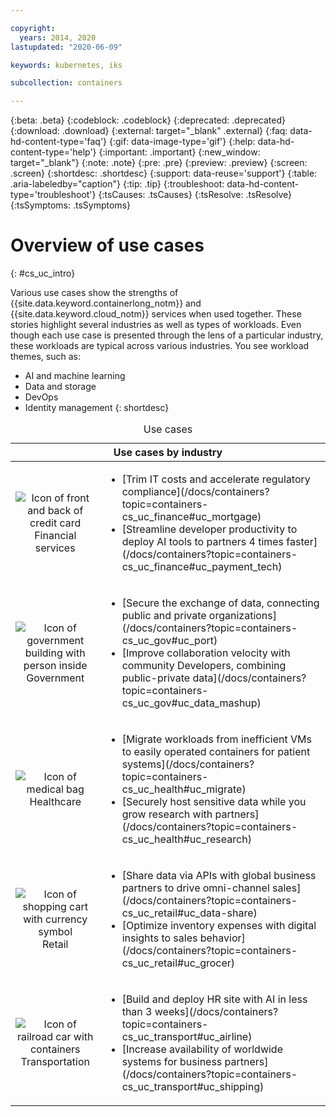 ```yaml
---

copyright:
  years: 2014, 2020
lastupdated: "2020-06-09"

keywords: kubernetes, iks

subcollection: containers

---
```


{:beta: .beta}
{:codeblock: .codeblock}
{:deprecated: .deprecated}
{:download: .download}
{:external: target="_blank" .external}
{:faq: data-hd-content-type='faq'}
{:gif: data-image-type='gif'}
{:help: data-hd-content-type='help'}
{:important: .important}
{:new_window: target="_blank"}
{:note: .note}
{:pre: .pre}
{:preview: .preview}
{:screen: .screen}
{:shortdesc: .shortdesc}
{:support: data-reuse='support'}
{:table: .aria-labeledby="caption"}
{:tip: .tip}
{:troubleshoot: data-hd-content-type='troubleshoot'}
{:tsCauses: .tsCauses}
{:tsResolve: .tsResolve}
{:tsSymptoms: .tsSymptoms}



# Overview of use cases
{: #cs_uc_intro}

Various use cases show the strengths of {{site.data.keyword.containerlong_notm}} and  {{site.data.keyword.cloud_notm}} services when used together. These stories highlight several industries as well as types of workloads. Even though each use case is presented through the lens of a particular industry, these workloads are typical across various industries. You see workload themes, such as:
* AI and machine learning
* Data and storage
* DevOps
* Identity management
{: shortdesc}

<table summary="The table shows the use cases. Rows are to be read from the left to right, with icons representing each industry in column one the description in column two.">
<caption>Use cases</caption>
  <thead>
  <th colspan=2>Use cases by industry</th>
  </thead>
  <tbody>
    <tr>
    <td align="center"><img src="images/finance.svg" alt="Icon of front and back of credit card"/><br>Financial services</td>
    <td><ul>
    <li>[Trim IT costs and accelerate regulatory compliance](/docs/containers?topic=containers-cs_uc_finance#uc_mortgage)</li>
    <li>[Streamline developer productivity to deploy AI tools to partners 4 times faster](/docs/containers?topic=containers-cs_uc_finance#uc_payment_tech)</li>
    </ul></td>
     </tr>
     <tr>
     <td align="center"><img src="images/gov.svg" alt="Icon of government building with person inside"/><br>Government</td>
     <td><ul>
    <li>[Secure the exchange of data, connecting public and private organizations](/docs/containers?topic=containers-cs_uc_gov#uc_port)</li>
     <li>[Improve collaboration velocity with community Developers, combining public-private data](/docs/containers?topic=containers-cs_uc_gov#uc_data_mashup)</li></ul></td>
      </tr>
    <tr>
      <td align="center"><img src="images/health.svg" alt="Icon of medical bag"/><br>Healthcare</td>
      <td><ul>
     <li>[Migrate workloads from inefficient VMs to easily operated containers for patient systems](/docs/containers?topic=containers-cs_uc_health#uc_migrate)</li>
      <li>[Securely host sensitive data while you grow research with partners](/docs/containers?topic=containers-cs_uc_health#uc_research)</li>
      </ul></td>
      </tr>
      <tr>
         <td align="center"><img src="images/retail.svg" alt="Icon of shopping cart with currency symbol"/><br>Retail</td>
         <td><ul>
        <li>[Share data via APIs with global business partners to drive omni-channel sales](/docs/containers?topic=containers-cs_uc_retail#uc_data-share)</li>
         <li>[Optimize inventory expenses with digital insights to sales behavior](/docs/containers?topic=containers-cs_uc_retail#uc_grocer)</li>
              </ul></td>
          </tr>
      <tr>
       <td align="center"><img src="images/transport.svg" alt="Icon of railroad car with containers"/><br>Transportation</td>
           <td><ul>
          <li>[Build and deploy HR site with AI in less than 3 weeks](/docs/containers?topic=containers-cs_uc_transport#uc_airline)</li>
           <li>[Increase availability of worldwide systems for business partners](/docs/containers?topic=containers-cs_uc_transport#uc_shipping)</li></ul></td>
      </tr>
  </tbody>
  </table>
